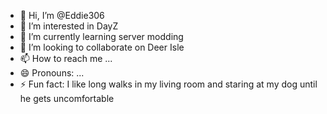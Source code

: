 - 👋 Hi, I’m @Eddie306
- 👀 I’m interested in DayZ
- 🌱 I’m currently learning server modding
- 💞️ I’m looking to collaborate on Deer Isle
- 📫 How to reach me ...
- 😄 Pronouns: ...
- ⚡ Fun fact: I like long walks in my living room and staring at my dog until he gets uncomfortable

<!---
Eddie306/Eddie306 is a ✨ special ✨ repository because its `README.md` (this file) appears on your GitHub profile.
You can click the Preview link to take a look at your changes.
--->
